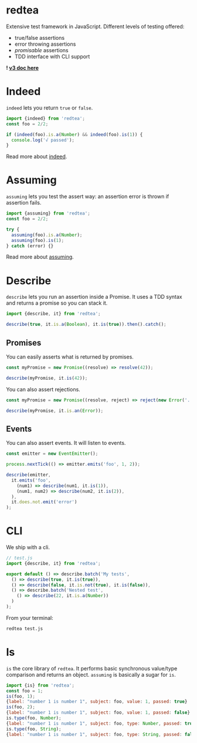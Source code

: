 redtea
===

Extensive test framework in JavaScript. Different levels of testing offered:

- true/false assertions
- error throwing assertions
- *promisable* assertions
- TDD interface with CLI support

**! [v3 doc here](https://github.com/co2-git/redtea/tree/25e97338ead5c53683f4e9ee9a5fb19428a411bb)**

# Indeed

`indeed` lets you return `true` or `false`.

```javascript
import {indeed} from 'redtea';
const foo = 2/2;

if (indeed(foo).is.a(Number) && indeed(foo).is(1)) {
  console.log('√ passed');
}
```

Read more about [indeed](doc/Indeed.md).

# Assuming

`assuming` lets you test the assert way: an assertion error is thrown if assertion fails.

```javascript
import {assuming} from 'redtea';
const foo = 2/2;

try {
  assuming(foo).is.a(Number);
  assuming(foo).is(1);
} catch (error) {}
```

Read more about [assuming](doc/Assuming.md).

# Describe

`describe` lets you run an assertion inside a Promise.
It uses a TDD syntax and returns a promise so you can stack it.

```javascript
import {describe, it} from 'redtea';

describe(true, it.is.a(Boolean), it.is(true)).then().catch();
```

## Promises

You can easily asserts what is returned by promises.

```javascript
const myPromise = new Promise((resolve) => resolve(42));

describe(myPromise, it.is(42));
```

You can also assert rejections.

```javascript
const myPromise = new Promise((resolve, reject) => reject(new Error('...')));

describe(myPromise, it.is.an(Error));
```

## Events

You can also assert events. It will listen to events.

```javascript
const emitter = new EventEmitter();

process.nextTick(() => emitter.emits('foo', 1, 2));

describe(emitter,
  it.emits('foo',
    (num1) => describe(num1, it.is(1)),
    (num1, num2) => describe(num2, it.is(2)),
  ),
  it.does.not.emit('error')
);
```

# CLI

We ship with a cli.

```javascript
// test.js
import {describe, it} from 'redtea';

export default () => describe.batch('My tests',
  () => describe(true, it.is(true)),
  () => describe(false, it.is.not(true), it.is(false)),
  () => describe.batch('Nested test',
    () => describe(22, it.is.a(Number))
  )
);

```

From your terminal:

```bash
redtea test.js
```

# Is

`is` the core library of `redtea`. It performs basic synchronous value/type comparison and returns an object. `assuming` is basically a sugar for `is`.

```javascript
import {is} from 'redtea';
const foo = 1;
is(foo, 1);
{label: "number 1 is number 1", subject: foo, value: 1, passed: true}
is(foo, 2);
{label: "number 1 is number 1", subject: foo, value: 1, passed: false}
is.type(foo, Number);
{label: "number 1 is number 1", subject: foo, type: Number, passed: true}
is.type(foo, String);
{label: "number 1 is number 1", subject: foo, type: String, passed: false}
```
